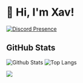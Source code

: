 # 👋 Hi, I'm Xav!

[![Discord Presence](https://lanyard.cnrad.dev/api/1314991090616766564)](https://discord.com/users/1314991090616766564)

## GitHub Stats
![Github Stats](https://github-readme-stats.vercel.app/api?username=xavoyx&show_icons=true&theme=tokyonight) ![Top Langs](https://github-readme-stats.vercel.app/api/top-langs/?username=xavoyx&layout=compact&theme=tokyonight) 


[![](https://visitcount.itsvg.in/api?id=Pylora&label=Profile%20Views&color=0&icon=0&pretty=false)](https://visitcount.itsvg.in)
